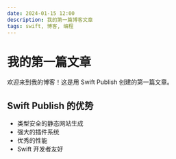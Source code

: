 ```yaml
---
date: 2024-01-15 12:00
description: 我的第一篇博客文章
tags: swift, 博客, 编程
---
```


# 我的第一篇文章

欢迎来到我的博客！这是用 Swift Publish 创建的第一篇文章。

## Swift Publish 的优势

- 类型安全的静态网站生成
- 强大的插件系统
- 优秀的性能
- Swift 开发者友好
